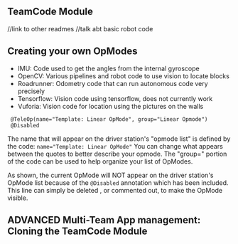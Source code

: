 ## TeamCode Module

//link to other readmes
//talk abt basic robot code

## Creating your own OpModes



* IMU:      Code used to get the angles from the internal gyroscope
* OpenCV:   Various pipelines and robot code to use vision to locate blocks
* Roadrunner: Odometry code that can run autonomous code very precisely
* Tensorflow:  Vision code using tensorflow, does not currently work
* Vuforia:	Vision code for location using the pictures on the walls



```
 @TeleOp(name="Template: Linear OpMode", group="Linear Opmode")
 @Disabled
```

The name that will appear on the driver station's "opmode list" is defined by the code:
 ``name="Template: Linear OpMode"``
You can change what appears between the quotes to better describe your opmode.
The "group=" portion of the code can be used to help organize your list of OpModes.

As shown, the current OpMode will NOT appear on the driver station's OpMode list because of the
  ``@Disabled`` annotation which has been included.
This line can simply be deleted , or commented out, to make the OpMode visible.



## ADVANCED Multi-Team App management:  Cloning the TeamCode Module

